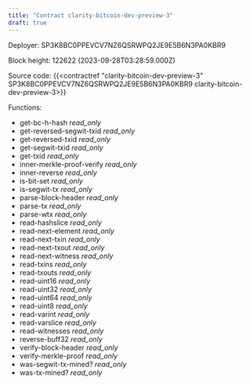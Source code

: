 ```yaml
---
title: "Contract clarity-bitcoin-dev-preview-3"
draft: true
---
```

Deployer: SP3K8BC0PPEVCV7NZ6QSRWPQ2JE9E5B6N3PA0KBR9


 



Block height: 122622 (2023-09-28T03:28:59.000Z)

Source code: {{<contractref "clarity-bitcoin-dev-preview-3" SP3K8BC0PPEVCV7NZ6QSRWPQ2JE9E5B6N3PA0KBR9 clarity-bitcoin-dev-preview-3>}}

Functions:

* get-bc-h-hash _read_only_
* get-reversed-segwit-txid _read_only_
* get-reversed-txid _read_only_
* get-segwit-txid _read_only_
* get-txid _read_only_
* inner-merkle-proof-verify _read_only_
* inner-reverse _read_only_
* is-bit-set _read_only_
* is-segwit-tx _read_only_
* parse-block-header _read_only_
* parse-tx _read_only_
* parse-wtx _read_only_
* read-hashslice _read_only_
* read-next-element _read_only_
* read-next-txin _read_only_
* read-next-txout _read_only_
* read-next-witness _read_only_
* read-txins _read_only_
* read-txouts _read_only_
* read-uint16 _read_only_
* read-uint32 _read_only_
* read-uint64 _read_only_
* read-uint8 _read_only_
* read-varint _read_only_
* read-varslice _read_only_
* read-witnesses _read_only_
* reverse-buff32 _read_only_
* verify-block-header _read_only_
* verify-merkle-proof _read_only_
* was-segwit-tx-mined? _read_only_
* was-tx-mined? _read_only_
